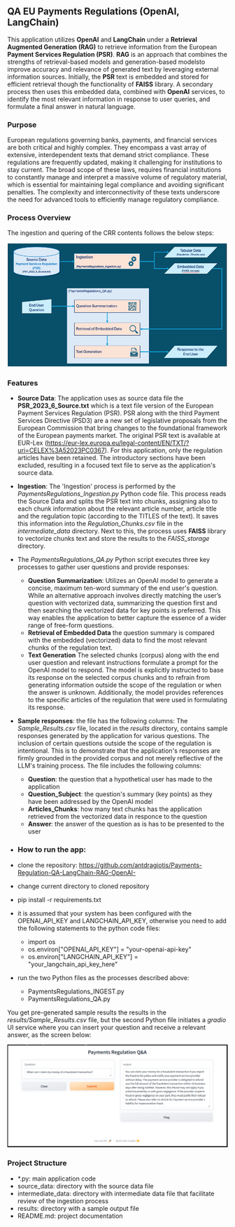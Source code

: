 ## QA EU Payments Regulations (OpenAI, LangChain)
This application utilizes **OpenAI** and **LangChain** under a **Retrieval Augmented Generation (RAG)** to retrieve information from the European **Payment Services Regulation (PSR)**. 
**RAG** is an approach that combines the strengths of retrieval-based models and generation-based modelsto improve  accuracy and relevance of generated text by leveraging external information sources. 
Initially, the **PSR** text is embedded and stored for efficient retrieval though the functionality of **FAISS** library. A secondary process then uses this embedded data, combined with **OpenAI** services, to identify the most relevant information in response to user queries, and formulate a final answer in natural language.

### Purpose 
European regulations governing banks, payments, and financial services are both critical and highly complex. They encompass a vast array of extensive, interdependent texts that demand strict compliance. These regulations are frequently updated, making it challenging for institutions to stay current. The broad scope of these laws, requires financial institutions to constantly manage and interpret a massive volume of regulatory material, which is essential for maintaining legal compliance and avoiding significant penalties. The complexity and interconnectivity of these texts underscore the need for advanced tools to efficiently manage regulatory compliance.

### Process Overview 
The ingestion and quering of the CRR contents follows the below steps: 

![Process Overview](https://github.com/antdragiotis/Payments-Regulation-QA-LangChain-RAG-OpenAI-/blob/main/QA_PSR_processes.PNG)

### Features
- **Source Data**: The application uses as source data file the **PSR_2023_6_Source.txt** which is a text file version of the European Payment Services Regulation (PSR). PSR along with the third Payment Services Directive (PSD3) are a new set of legislative proposals from the European Commission that bring changes to the foundational framework of the European payments market. The original PSR text is available at EUR-Lex (https://eur-lex.europa.eu/legal-content/EN/TXT/?uri=CELEX%3A52023PC0367). For this  application, only the regulation articles have been retained. The introductory sections have been excluded, resulting in a focused text file to serve as the application's source data.
- **Ingestion**: The 'Ingestion' process is performed by the *PaymentsRegulations_Ingestion.py* Python code file. This process reads the Source Data and splits the PSR text into chunks, assigning also to each chunk information about the relevant article number, article title and the regulation topic (according to the TITLES of the text). It saves this information into the *Regulation_Chunks.csv* file in the *intermediate_data* directory. Next to this, the process uses **FAISS** library to vectorize chunks text and store the results to the *FAISS_storage* directory. 
- The *PaymentsRegulations_QA.py* Python script executes three key processes to gather user questions and provide responses:
  - **Question Summarization**: Utilizes an OpenAI model to generate a concise, maximum ten-word summary of the end user's question. While an alternative approach involves directly matching the user’s question with vectorized data, summarizing the question first and then searching the vectorized data for key points is preferred. This way enables the application to better capture the essence of a wider range of free-form questions.  
  - **Retrieval of Embedded Data** the question summary is compared with the embedded (vectorized) data to find the most relevant chunks of the regulation text.
  - **Text Generation** The selected chunks (corpus) along with the end user question and relevant instructions formulate a prompt for the OpenAI model to respond. The model is explicitly instructed to base its response on the selected corpus chunks and to refrain from generating information outside the scope of the regulation or when the answer is unknown. Additionally, the model provides references to the specific articles of the regulation that were used in formulating its response.
- **Sample responses**: the file has the following columns: The *Sample_Results.csv* file, located in the *results* directory, contains sample responses generated by the application for various questions. The inclusion of certain questions outside the scope of the regulation is intentional. This  is  to demonstrate that the application's responses are firmly grounded in the provided corpus and not merely reflective of the LLM's training process. The file includes the following columns:
  - **Question**: the question that a hypothetical user has made to the application
  - **Question_Subject**: the question's summary (key points) as they have been addressed by the OpenAI model
  - **Articles_Chunks**: how many text chunks has the application retrieved from the vectorized data in responce to the question
  - **Answer**: the answer of the question as is has to be presented to the user   

- ### How to run the app:
- clone the repository: https://github.com/antdragiotis/Payments-Regulation-QA-LangChain-RAG-OpenAI-
- change current directory to cloned repository
- pip install -r requirements.txt
- it is assumed that your system has been configured with the OPENAI_API_KEY and LANGCHAIN_API_KEY, otherwise you need to add the following statements to the python code files:
  - import os
  - os.environ["OPENAI_API_KEY"] = "your-openai-api-key"
  - os.environ["LANGCHAIN_API_KEY"] = "your_langchain_api_key_here"     
- run the two Python files as the processes described above: 
  - PaymentsRegulations_INGEST.py
  - PaymentsRegulations_QA.py
 
You get pre-generated sample results the results in the *results/Sample_Results.csv* file, but the second Python file initiates a *gradio* UI service where you can insert your question and receive a relevant answer, as the screen below: 

![UI](./QA_PSR_UI.png)

### Project Structure
- *.py: main application code
- source_data: directory with the source data file
- intermediate_data: directory with intermediate data file that facilitate review of the ingestion process
- results: directory with a sample  output file
- README.md: project documentation
